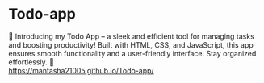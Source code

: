 # Todo-app
📝 Introducing my Todo App – a sleek and efficient tool for managing tasks and boosting productivity! Built with HTML, CSS, and JavaScript, this app ensures smooth functionality and a user-friendly interface. Stay organized effortlessly. 🌟
<br>
 https://mantasha21005.github.io/Todo-app/ 
